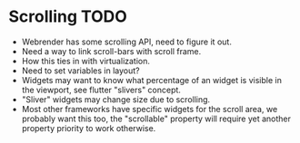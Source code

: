 # Scrolling TODO

* Webrender has some scrolling API, need to figure it out.
* Need a way to link scroll-bars with scroll frame.
* How this ties in with virtualization.
* Need to set variables in layout?
* Widgets may want to know what percentage of an widget is visible in the viewport, see flutter "slivers" concept.
* "Sliver" widgets may change size due to scrolling.
* Most other frameworks have specific widgets for the scroll area, we probably want this too, the "scrollable" property
  will require yet another property priority to work otherwise.